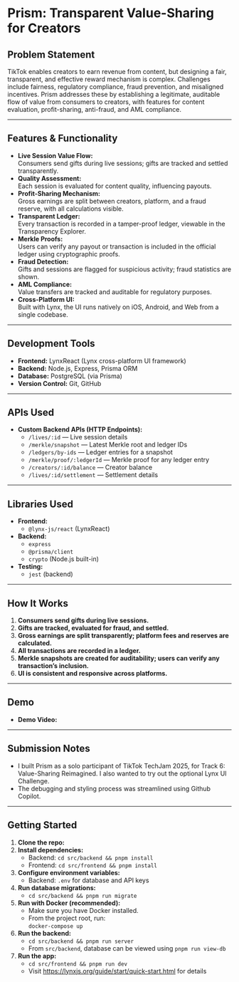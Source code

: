 # Prism: Transparent Value-Sharing for Creators

## Problem Statement

TikTok enables creators to earn revenue from content, but designing a fair, transparent, and effective reward mechanism is complex. Challenges include fairness, regulatory compliance, fraud prevention, and misaligned incentives. Prism addresses these by establishing a legitimate, auditable flow of value from consumers to creators, with features for content evaluation, profit-sharing, anti-fraud, and AML compliance.

---

## Features & Functionality

- **Live Session Value Flow:**  
  Consumers send gifts during live sessions; gifts are tracked and settled transparently.
- **Quality Assessment:**  
  Each session is evaluated for content quality, influencing payouts.
- **Profit-Sharing Mechanism:**  
  Gross earnings are split between creators, platform, and a fraud reserve, with all calculations visible.
- **Transparent Ledger:**  
  Every transaction is recorded in a tamper-proof ledger, viewable in the Transparency Explorer.
- **Merkle Proofs:**  
  Users can verify any payout or transaction is included in the official ledger using cryptographic proofs.
- **Fraud Detection:**  
  Gifts and sessions are flagged for suspicious activity; fraud statistics are shown.
- **AML Compliance:**  
  Value transfers are tracked and auditable for regulatory purposes.
- **Cross-Platform UI:**  
  Built with Lynx, the UI runs natively on iOS, Android, and Web from a single codebase.

---

## Development Tools

- **Frontend:** LynxReact (Lynx cross-platform UI framework)
- **Backend:** Node.js, Express, Prisma ORM
- **Database:** PostgreSQL (via Prisma)
- **Version Control:** Git, GitHub

---

## APIs Used

- **Custom Backend APIs (HTTP Endpoints):**  
  - `/lives/:id` — Live session details  
  - `/merkle/snapshot` — Latest Merkle root and ledger IDs  
  - `/ledgers/by-ids` — Ledger entries for a snapshot  
  - `/merkle/proof/:ledgerId` — Merkle proof for any ledger entry  
  - `/creators/:id/balance` — Creator balance  
  - `/lives/:id/settlement` — Settlement details

---

## Libraries Used

- **Frontend:**  
  - `@lynx-js/react` (LynxReact)
- **Backend:**  
  - `express`
  - `@prisma/client`
  - `crypto` (Node.js built-in)
- **Testing:**  
  - `jest` (backend)

---

## How It Works

1. **Consumers send gifts during live sessions.**
2. **Gifts are tracked, evaluated for fraud, and settled.**
3. **Gross earnings are split transparently; platform fees and reserves are calculated.**
4. **All transactions are recorded in a ledger.**
5. **Merkle snapshots are created for auditability; users can verify any transaction’s inclusion.**
6. **UI is consistent and responsive across platforms.**

---

## Demo

- **Demo Video:** 

---

## Submission Notes

- I built Prism as a solo participant of TikTok TechJam 2025, for Track 6: Value-Sharing Reimagined. I also wanted to try out the optional Lynx UI Challenge.
- The debugging and styling process was streamlined using Github Copilot.

---

## Getting Started

1. **Clone the repo:**  
2. **Install dependencies:**  
   - Backend: `cd src/backend && pnpm install`
   - Frontend: `cd src/frontend && pnpm install`
3. **Configure environment variables:**  
   - Backend: `.env` for database and API keys
4. **Run database migrations:**
   - `cd src/backend && pnpm run migrate`
5. **Run with Docker (recommended):**  
   - Make sure you have Docker installed.
   - From the project root, run:  
     `docker-compose up`
6. **Run the backend:**
   - `cd src/backend && pnpm run server`
   - From `src/backend`, database can be viewed using `pnpm run view-db`
7. **Run the app:**
   - `cd src/frontend && pnpm run dev`
   - Visit https://lynxjs.org/guide/start/quick-start.html for details
